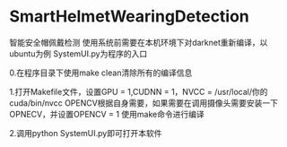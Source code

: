 # SmartHelmetWearingDetection
智能安全帽佩戴检测
使用系统前需要在本机环境下对darknet重新编译，以ubuntu为例
SystemUI.py为程序的入口

0.在程序目录下使用make clean清除所有的编译信息

1.打开Makefile文件，设置GPU = 1,CUDNN = 1，NVCC = /usr/local/你的cuda/bin/nvcc
OPENCV根据自身需要，如果需要在调用摄像头需要安装一下OPNECV，并设置OPENCV = 1
使用make命令进行编译

2.调用python SystemUI.py即可打开本软件
